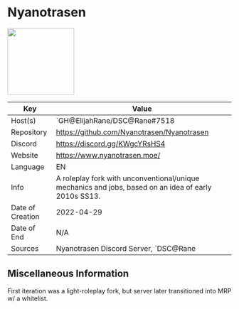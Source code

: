# Nyanotrasen

<img src="logo.svg" width=150>

| Key  | Value |
| ------------- | ------------- |
| Host(s) | `GH@ElijahRane/DSC@Rane#7518|144601170156060672`, `GH@ZeroDayDaemon/DSC@Daemon#3789|144601170156060672` |
| Repository  | https://github.com/Nyanotrasen/Nyanotrasen |
| Discord  | https://discord.gg/KWgcYRsHS4 |
| Website | https://www.nyanotrasen.moe/ |
| Language | EN |
| Info | A roleplay fork with unconventional/unique mechanics and jobs, based on an idea of early 2010s SS13. |
| Date of Creation | 2022-04-29 |
| Date of End |  N/A |
| Sources | Nyanotrasen Discord Server, `DSC@Rane|144601170156060672`, `DSC@Daemon|403137916878061569` |

## Miscellaneous Information

First iteration was a light-roleplay fork, but server later transitioned into MRP w/ a whitelist.
